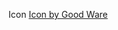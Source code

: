 




Icon
<a href="https://www.freepik.com/icon/document_680057#fromView=search&page=1&position=57&uuid=332f1881-cfc5-4753-bad7-6f6a241a5bbe">Icon by Good Ware</a>
